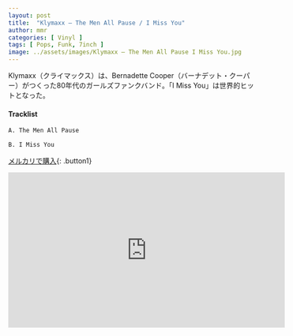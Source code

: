 ```yaml
---
layout: post
title:  "Klymaxx – The Men All Pause / I Miss You"
author: mmr
categories: [ Vinyl ]
tags: [ Pops, Funk, 7inch ]
image: ../assets/images/Klymaxx – The Men All Pause I Miss You.jpg
---
```


Klymaxx（クライマックス）は、Bernadette Cooper（バーナデット・クーパー）がつくった80年代のガールズファンクバンド。「I Miss You」は世界的ヒットとなった。

#### Tracklist
```md
A. The Men All Pause

B. I Miss You
```

[メルカリで購入](https://jp.mercari.com/item/m95900301247?afid=6142608987){: .button1}

<iframe width="560" height="315" src="https://www.youtube.com/embed/34QVPwRLRKU?si=pw3jgVN8_rSsYqFX" title="YouTube video player" frameborder="0" allow="accelerometer; autoplay; clipboard-write; encrypted-media; gyroscope; picture-in-picture; web-share" referrerpolicy="strict-origin-when-cross-origin" allowfullscreen></iframe>